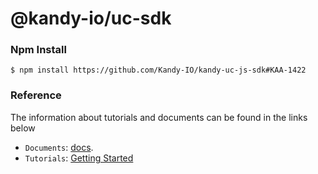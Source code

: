 @kandy-io/uc-sdk
========

### Npm Install

`$ npm install https://github.com/Kandy-IO/kandy-uc-js-sdk#KAA-1422`

### Reference

The information about tutorials and documents can be found in the links below

* `Documents`: [docs](https://Kandy-IO.github.io/kandy-uc-js-sdk/docs).
* `Tutorials`:  [Getting Started](https://Kandy-IO.github.io/kandy-uc-js-sdk/tutorials/#/Getting%20Started)



